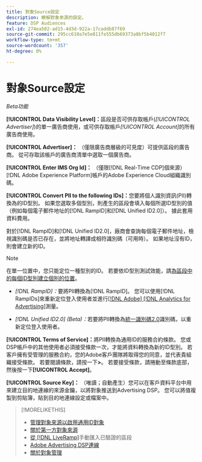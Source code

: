 ```yaml
---
title: 對象Source設定
description: 瞭解對象來源的設定。
feature: DSP Audiences
exl-id: 274ea502-ad15-4d3d-922a-17caddb87f69
source-git-commit: 295cc610a7e5e811fe555db69373a8bf5b4012f7
workflow-type: tm+mt
source-wordcount: '357'
ht-degree: 0%

---
```


# 對象Source設定

*Beta功能*

**[!UICONTROL Data Visibility Level]：**&#x200B;區段是否可供存取帳戶(*[!UICONTROL Advertiser]*)的單一廣告商使用，或可供存取帳戶&#x200B;*[!UICONTROL Account]*&#x200B;的所有廣告商使用。

**[!UICONTROL Advertiser]：** （僅限廣告商層級的可見度）可提供區段的廣告商。 從可存取該帳戶的廣告商清單中選取一個廣告商。

**[!UICONTROL Enter IMS Org Id]：** （僅限[!DNL Real-Time CDP]個來源） [!DNL Adobe Experience Platform]帳戶的Adobe Experience Cloud組織識別碼。

**[!UICONTROL Convert PII to the following IDs]：**&#x200B;您要將個人識別資訊(PII)轉換為的ID型別。 如果您選取多個型別，則產生的區段會填入每個所選ID型別的值（例如每個電子郵件地址的[!DNL RampID]和[!DNL Unified ID2.0]）。 據此套用資料費用。

對於[!DNL RampID]和[!DNL Unified ID2.0]，廠商會查詢每個電子郵件地址，檢視識別碼是否已存在，並將地址轉譯成相符識別碼（可用時）。 如果地址沒有ID，則會建立新的ID。

>[!NOTE]
>
>在單一位置中，您只能定位一種型別的ID。 若要依ID型別測試效能，請[為區段中的每個ID型別建立個別的位置](/help/dsp/campaign-management/placements/placement-create.md)。

* *[!DNL RampID]：*&#x200B;要將PII轉換為[!DNL RampID]。 您可以使用[!DNL RampIDs]來重新定位登入使用者並進行[[!DNL Adobe] [!DNL Analytics for Advertising]](/help/integrations/analytics/overview.md)測量。

* *[!DNL Unified ID2.0] (Beta)：*&#x200B;若要將PII轉換為[統一識別碼2.0](https://unifiedid.com)識別碼，以重新定位登入使用者。

<!-- Later
* *[!DNL ID5] (Beta):* To convert PII to an [!DNL ID5] ID. You can use [!DNL ID5] IDs for retargeting logging-in users and for [[!DNL Adobe] [!DNL Analytics for Advertising]](/help/integrations/analytics/overview.md) measurement.

-->

**[!UICONTROL Terms of Service]：**&#x200B;將PII轉換為通用ID的服務合約條款。 您或DSP帳戶中的其他使用者必須接受條款一次，才能將資料轉換為新的ID型別。 若客戶擁有受管理的服務合約，您的Adobe客戶團隊將取得您的同意，並代表貴組織接受條款。 若要閱讀條款，請按一下&#x200B;**>**。 若要接受條款，請捲動至條款底部，然後按一下&#x200B;**[!UICONTROL Accept]**。

**[!UICONTROL Source Key]：** （唯讀；自動產生）您可以在客戶資料平台中用來建立目的地連線的來源金鑰，以將對象推送到Advertising DSP。 您可以將值複製到剪貼簿，貼到目的地連線設定或檔案中。

>[!MORELIKETHIS]
>
>* [管理對象來源以啟用通用ID對象](source-manage.md)
>* [關於第一方對象來源](source-about.md)
>* [從 [!DNL LiveRamp]](/help/dsp/audiences/sources/source-import-liveramp-segments.md)手動匯入已驗證的區段
>* [Adobe Advertising DSP連線](https://experienceleague.adobe.com/docs/experience-platform/destinations/catalog/advertising/adobe-advertising-cloud-connection.html?lang=zh-Hant)
>* [關於對象管理](/help/dsp/audiences/audience-about.md)

